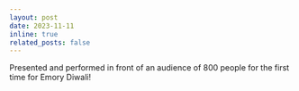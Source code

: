 ```yaml
---
layout: post
date: 2023-11-11
inline: true
related_posts: false
---
```


Presented and performed in front of an audience of 800 people for the first time for Emory Diwali!
